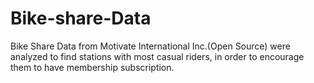 # Bike-share-Data
Bike Share Data from Motivate International Inc.(Open Source) were analyzed to find stations with most casual riders, in order to encourage them to have membership subscription. 
